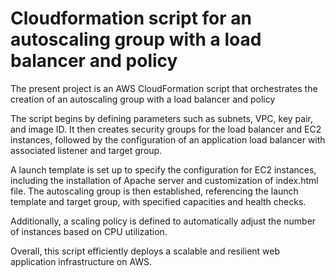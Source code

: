 # Cloudformation script for an autoscaling group with a load balancer and policy
The present project is an AWS CloudFormation script that orchestrates the creation of an autoscaling group with a load balancer and policy

The script begins by defining parameters such as subnets, VPC, key pair, and image ID. It then creates security groups for the load balancer and EC2 instances, followed by the configuration of an application load balancer with associated listener and target group.

A launch template is set up to specify the configuration for EC2 instances, including the installation of Apache server and customization of index.html file. The autoscaling group is then established, referencing the launch template and target group, with specified capacities and health checks.

Additionally, a scaling policy is defined to automatically adjust the number of instances based on CPU utilization.

Overall, this script efficiently deploys a scalable and resilient web application infrastructure on AWS.
